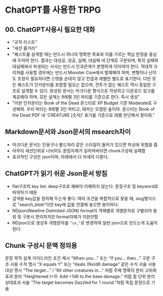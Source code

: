 # ChatGPT를 사용한 TRPG

## 00. ChatGPT사용시 필요한 대화
- "규칙 리스트"
- "세션 줄거리"
- "퀘스트를 설계할 때는 반드시 하나의 명확한 목표와 이를 가르는 핵심 판정을 중심에 두어야 한다. 결과는 대성공, 성공, 실패, 대실패 네 단계로 구분되며, 특히 실패와 대실패에서 파생되는 서사는 반드시 인과관계가 분명하게 이어져야 한다. 적대적 크리쳐를 사용할 경우에는 반드시 Monster Core에서 발췌해야 하며, 변형이나 난이도 조정이 필요하다면 스탯을 손대지 않고 컨셉과 레벨만 별도로 표기한다. 다만 모든 퀘스트가 인카운터를 포함할 필요는 없으며, 전투가 없는 퀘스트 역시 동일한 구조로 설계할 수 있다. 완성된 문서는 마크다운 형식으로 작성하고 다운로드 링크를 제공해야 하며, 모든 설계는 9레벨 3인 파티를 기준으로 한다. 즉시 생성"
- "이번 인카운터는 Book of the Dead 몬스터로 XP Budget 기준 Moderate로 구성해줘.
우리 파티는 8레벨 3인 파티고, 테마는 오염된 숲이야.
몬스터는 Book of the Dead PDF 내 'CREATURE [숫자]' 표기를 기준으로 레벨 판단해서 찾아줘."

## Markdown문서와 Json문서의 msearch차이
- 마크다운 문서는 인용구나 볼드처리 같은 스타일이 들어가 있으면 파싱에 위협을 줌
- 아무리 세션단위로 나뉘어도 문장자체가 길어져버리면 chunk구성에 실패함
- 효과적인 구성은 json이며, 아래에서 더 자세히 다룬다.

## ChatGPT가 읽기 쉬운 Json문서 방침
- flat구조의 key list: deep구조로 해봐야 이해하지 않는다. 문장구조 및 keyword로 파악하기 때문
- 검색용 key값을 정의해 두는게 좋다. 여러 조건을 복합적으로 찾을 때, slug형식으로 "search_blob"이란 key에 값을 연결해 놓으면 용이하다.
- NDjson(Newline Delimited JSON) format이 객체별로 개행문자로 구별되어 용량 및 구분시 편리하지만 format자체가 지원안함
- NDjson으로 생성후 개행문자를 `"\n,"`로 변경하여 일반 json으로 만드는게 도움이 된다.

## Chunk 구성시 문맥 정의용 

문장 목적
설계 가이드라인
조건 제시
“When you…” 또는 “If you… then…” 구문 구조 사용
수치 명시
“X equals Y” 또는 “deals (Nx)d6 damage” 같은 수식 서술 사용
대상 명시
“The target…” / “All other creatures in…” 처럼 주체 명확히 분리
고위화 효과 분리
“Heightened (+1): Add +1d6 to the base damage.” 처럼 절 단위 분리
상태효과 서술
“The target becomes Dazzled for 1 round.”처럼 독립 문장으로 기술
